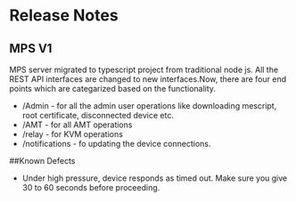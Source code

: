 # Release Notes

## MPS V1
MPS server migrated to typescript project from traditional node js. All the REST API interfaces are changed to new interfaces.Now, there are four end points which are categarized based on the functionality.

* /Admin - for all the admin user operations like downloading mescript, root certificate, disconnected device etc.
* /AMT - for all AMT operations
* /relay - for KVM operations
* /notifications - fo updating the device connections.

##Known Defects

* Under high pressure, device responds as timed out. Make sure you give 30 to 60 seconds before proceeding.

